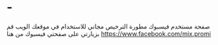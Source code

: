 # -
صفحة مستخدم فيسبوك مطورة
الترخيص مجاني للاستخدام في موقعك الويب
قم بزيارتي على صفحتي فيسبوك من هنا
https://www.facebook.com/mix.promi
